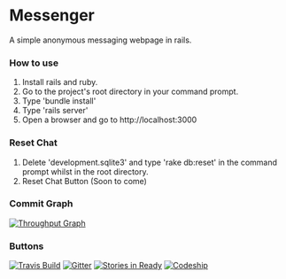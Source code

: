 # Messenger
A simple anonymous messaging webpage in rails.

### How to use
1. Install rails and ruby.
2. Go to the project's root directory in your command prompt.
3. Type 'bundle install'
4. Type 'rails server'
5. Open a browser and go to http://localhost:3000

### Reset Chat
1. Delete 'development.sqlite3' and type 'rake db:reset' in the command prompt whilst in the root directory.
2. Reset Chat Button (Soon to come)

### Commit Graph
[![Throughput Graph](https://graphs.waffle.io/0-Eclipse-0/Messenger/throughput.svg)](https://waffle.io/0-Eclipse-0/Messenger/metrics/throughput)

### Buttons
[![Travis Build](https://travis-ci.org/ImagicalMine/ImagicalMine.svg)](https://travis-ci.org/0-Eclipse-0/Messenger)
[![Gitter](https://badges.gitter.im/0-Eclipse-0/Messenger.svg)](https://gitter.im/0-Eclipse-0/Messenger?utm_source=badge&utm_medium=badge&utm_campaign=pr-badge)
[![Stories in Ready](https://badge.waffle.io/0-Eclipse-0/Messenger.png?label=ready&title=Ready)](https://waffle.io/0-Eclipse-0/Messenger)
[![Codeship](https://codeship.com/projects/c3c52960-ec9b-0133-6d00-56fc93ede3cf/status?branch=master)](https://codeship.com/projects/148265/status?branch=master
)
